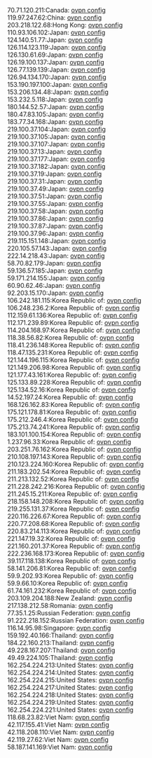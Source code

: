 70.71.120.211:Canada: [ovpn config](vpn/70_71_120_211.ovpn)  
119.97.247.62:China: [ovpn config](vpn/119_97_247_62.ovpn)  
203.218.122.68:Hong Kong: [ovpn config](vpn/203_218_122_68.ovpn)  
110.93.106.102:Japan: [ovpn config](vpn/110_93_106_102.ovpn)  
124.140.51.77:Japan: [ovpn config](vpn/124_140_51_77.ovpn)  
126.114.123.119:Japan: [ovpn config](vpn/126_114_123_119.ovpn)  
126.130.61.69:Japan: [ovpn config](vpn/126_130_61_69.ovpn)  
126.19.100.137:Japan: [ovpn config](vpn/126_19_100_137.ovpn)  
126.77.139.139:Japan: [ovpn config](vpn/126_77_139_139.ovpn)  
126.94.134.170:Japan: [ovpn config](vpn/126_94_134_170.ovpn)  
153.190.197.100:Japan: [ovpn config](vpn/153_190_197_100.ovpn)  
153.206.134.48:Japan: [ovpn config](vpn/153_206_134_48.ovpn)  
153.232.5.118:Japan: [ovpn config](vpn/153_232_5_118.ovpn)  
180.144.52.57:Japan: [ovpn config](vpn/180_144_52_57.ovpn)  
180.47.83.105:Japan: [ovpn config](vpn/180_47_83_105.ovpn)  
183.77.34.168:Japan: [ovpn config](vpn/183_77_34_168.ovpn)  
219.100.37.104:Japan: [ovpn config](vpn/219_100_37_104.ovpn)  
219.100.37.105:Japan: [ovpn config](vpn/219_100_37_105.ovpn)  
219.100.37.107:Japan: [ovpn config](vpn/219_100_37_107.ovpn)  
219.100.37.13:Japan: [ovpn config](vpn/219_100_37_13.ovpn)  
219.100.37.177:Japan: [ovpn config](vpn/219_100_37_177.ovpn)  
219.100.37.182:Japan: [ovpn config](vpn/219_100_37_182.ovpn)  
219.100.37.19:Japan: [ovpn config](vpn/219_100_37_19.ovpn)  
219.100.37.31:Japan: [ovpn config](vpn/219_100_37_31.ovpn)  
219.100.37.49:Japan: [ovpn config](vpn/219_100_37_49.ovpn)  
219.100.37.51:Japan: [ovpn config](vpn/219_100_37_51.ovpn)  
219.100.37.55:Japan: [ovpn config](vpn/219_100_37_55.ovpn)  
219.100.37.58:Japan: [ovpn config](vpn/219_100_37_58.ovpn)  
219.100.37.86:Japan: [ovpn config](vpn/219_100_37_86.ovpn)  
219.100.37.87:Japan: [ovpn config](vpn/219_100_37_87.ovpn)  
219.100.37.96:Japan: [ovpn config](vpn/219_100_37_96.ovpn)  
219.115.151.148:Japan: [ovpn config](vpn/219_115_151_148.ovpn)  
220.105.57.143:Japan: [ovpn config](vpn/220_105_57_143.ovpn)  
222.14.218.43:Japan: [ovpn config](vpn/222_14_218_43.ovpn)  
58.70.82.179:Japan: [ovpn config](vpn/58_70_82_179.ovpn)  
59.136.57.185:Japan: [ovpn config](vpn/59_136_57_185.ovpn)  
59.171.214.155:Japan: [ovpn config](vpn/59_171_214_155.ovpn)  
60.90.62.46:Japan: [ovpn config](vpn/60_90_62_46.ovpn)  
92.203.15.170:Japan: [ovpn config](vpn/92_203_15_170.ovpn)  
106.242.181.115:Korea Republic of: [ovpn config](vpn/106_242_181_115.ovpn)  
106.248.236.2:Korea Republic of: [ovpn config](vpn/106_248_236_2.ovpn)  
112.159.61.136:Korea Republic of: [ovpn config](vpn/112_159_61_136.ovpn)  
112.171.239.89:Korea Republic of: [ovpn config](vpn/112_171_239_89.ovpn)  
114.204.168.97:Korea Republic of: [ovpn config](vpn/114_204_168_97.ovpn)  
118.38.56.82:Korea Republic of: [ovpn config](vpn/118_38_56_82.ovpn)  
118.41.236.148:Korea Republic of: [ovpn config](vpn/118_41_236_148.ovpn)  
118.47.135.231:Korea Republic of: [ovpn config](vpn/118_47_135_231.ovpn)  
121.144.196.115:Korea Republic of: [ovpn config](vpn/121_144_196_115.ovpn)  
121.149.206.98:Korea Republic of: [ovpn config](vpn/121_149_206_98.ovpn)  
121.177.43.161:Korea Republic of: [ovpn config](vpn/121_177_43_161.ovpn)  
125.133.89.228:Korea Republic of: [ovpn config](vpn/125_133_89_228.ovpn)  
125.134.52.16:Korea Republic of: [ovpn config](vpn/125_134_52_16.ovpn)  
14.52.197.24:Korea Republic of: [ovpn config](vpn/14_52_197_24.ovpn)  
168.126.162.83:Korea Republic of: [ovpn config](vpn/168_126_162_83.ovpn)  
175.121.178.81:Korea Republic of: [ovpn config](vpn/175_121_178_81.ovpn)  
175.212.246.4:Korea Republic of: [ovpn config](vpn/175_212_246_4.ovpn)  
175.213.74.241:Korea Republic of: [ovpn config](vpn/175_213_74_241.ovpn)  
183.101.100.154:Korea Republic of: [ovpn config](vpn/183_101_100_154.ovpn)  
1.237.96.33:Korea Republic of: [ovpn config](vpn/1_237_96_33.ovpn)  
203.251.76.162:Korea Republic of: [ovpn config](vpn/203_251_76_162.ovpn)  
210.108.197.143:Korea Republic of: [ovpn config](vpn/210_108_197_143.ovpn)  
210.123.224.160:Korea Republic of: [ovpn config](vpn/210_123_224_160.ovpn)  
211.183.202.54:Korea Republic of: [ovpn config](vpn/211_183_202_54.ovpn)  
211.213.132.52:Korea Republic of: [ovpn config](vpn/211_213_132_52.ovpn)  
211.228.242.216:Korea Republic of: [ovpn config](vpn/211_228_242_216.ovpn)  
211.245.15.211:Korea Republic of: [ovpn config](vpn/211_245_15_211.ovpn)  
218.158.148.208:Korea Republic of: [ovpn config](vpn/218_158_148_208.ovpn)  
219.255.131.37:Korea Republic of: [ovpn config](vpn/219_255_131_37.ovpn)  
220.116.226.67:Korea Republic of: [ovpn config](vpn/220_116_226_67.ovpn)  
220.77.208.68:Korea Republic of: [ovpn config](vpn/220_77_208_68.ovpn)  
220.83.214.113:Korea Republic of: [ovpn config](vpn/220_83_214_113.ovpn)  
221.147.19.32:Korea Republic of: [ovpn config](vpn/221_147_19_32.ovpn)  
221.160.201.37:Korea Republic of: [ovpn config](vpn/221_160_201_37.ovpn)  
222.236.168.173:Korea Republic of: [ovpn config](vpn/222_236_168_173.ovpn)  
39.117.118.138:Korea Republic of: [ovpn config](vpn/39_117_118_138.ovpn)  
58.141.206.81:Korea Republic of: [ovpn config](vpn/58_141_206_81.ovpn)  
59.9.202.93:Korea Republic of: [ovpn config](vpn/59_9_202_93.ovpn)  
59.9.66.10:Korea Republic of: [ovpn config](vpn/59_9_66_10.ovpn)  
61.74.161.232:Korea Republic of: [ovpn config](vpn/61_74_161_232.ovpn)  
203.109.204.188:New Zealand: [ovpn config](vpn/203_109_204_188.ovpn)  
217.138.212.58:Romania: [ovpn config](vpn/217_138_212_58.ovpn)  
77.35.1.25:Russian Federation: [ovpn config](vpn/77_35_1_25.ovpn)  
91.222.218.152:Russian Federation: [ovpn config](vpn/91_222_218_152.ovpn)  
116.14.95.98:Singapore: [ovpn config](vpn/116_14_95_98.ovpn)  
159.192.40.166:Thailand: [ovpn config](vpn/159_192_40_166.ovpn)  
184.22.160.213:Thailand: [ovpn config](vpn/184_22_160_213.ovpn)  
49.228.167.207:Thailand: [ovpn config](vpn/49_228_167_207.ovpn)  
49.49.224.105:Thailand: [ovpn config](vpn/49_49_224_105.ovpn)  
162.254.224.213:United States: [ovpn config](vpn/162_254_224_213.ovpn)  
162.254.224.214:United States: [ovpn config](vpn/162_254_224_214.ovpn)  
162.254.224.215:United States: [ovpn config](vpn/162_254_224_215.ovpn)  
162.254.224.217:United States: [ovpn config](vpn/162_254_224_217.ovpn)  
162.254.224.218:United States: [ovpn config](vpn/162_254_224_218.ovpn)  
162.254.224.219:United States: [ovpn config](vpn/162_254_224_219.ovpn)  
162.254.224.221:United States: [ovpn config](vpn/162_254_224_221.ovpn)  
118.68.23.82:Viet Nam: [ovpn config](vpn/118_68_23_82.ovpn)  
42.117.155.41:Viet Nam: [ovpn config](vpn/42_117_155_41.ovpn)  
42.118.208.110:Viet Nam: [ovpn config](vpn/42_118_208_110.ovpn)  
42.119.27.62:Viet Nam: [ovpn config](vpn/42_119_27_62.ovpn)  
58.187.141.169:Viet Nam: [ovpn config](vpn/58_187_141_169.ovpn)  
